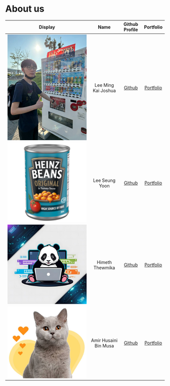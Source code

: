# About us

Display |        Name         |               Github Profile               | Portfolio 
--------|:-------------------:|:------------------------------------------:|:---------:
![](pics/joshua.JPG) | Lee Ming Kai Joshua |  [Github](https://github.com/b1inmeister)  | [Portfolio](team/b1inmeister.md)
![](pics/sy.png) | Lee Seung Yoon |    [Github](https://github.com/LEESY02)    | [Portfolio](team/LEESY02.md)
![](pics/himeth.jpg) | Himeth Thewmika |  [Github](https://github.com/himethcodes)  | [Portfolio](team/himethcodes.md)
![](pics/amir.jpg) | Amir Husaini Bin Musa | [Github](https://github.com/amirhusaini06) | [Portfolio](team/amirhusaini06.md)

